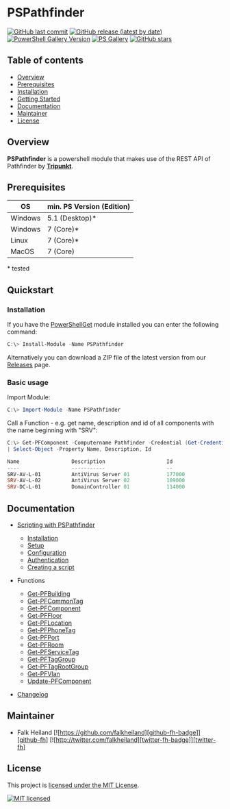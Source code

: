 # PSPathfinder

[![GitHub last commit][github-commit-badge]][github-PSPathfinder]
[![GitHub release (latest by date)][github-release-badge]][github-PSPathfinder]
[![PowerShell Gallery Version][psgallery-v-badge]][powershell-gallery]
[![PS Gallery][psgallery-dl-badge]][powershell-gallery]
[![GitHub stars][github-start-badge]][github-PSPathfinder]

## Table of contents

- [Overview](#overview)
- [Prerequisites](#prerequisites)
- [Installation](#installation)
- [Getting Started](#getting-started)
- [Documentation](#documentation)
- [Maintainer](#maintainer)
- [License](#license)

## Overview

**PSPathfinder** is a powershell module that makes use of the REST API of Pathfinder by [**Tripunkt**](https://www.tripunkt.de).

## Prerequisites

|OS|min. PS Version (Edition)|
|-|-|
|Windows|5.1 (Desktop)\*|
|Windows|7 (Core)\*|
|Linux|7 (Core)\*|
|MacOS|7 (Core)|

\* tested

## Quickstart

### Installation

If you have the [PowerShellGet](https://github.com/powershell/powershellget) module installed you can enter the following command:

```powershell
C:\> Install-Module -Name PSPathfinder
```

Alternatively you can download a ZIP file of the latest version from our [Releases](https://github.com/falkheiland/PSPathfinder/releases) page.

### Basic usage

Import Module:

```powershell
C:\> Import-Module -Name PSPathfinder
```

Call a Function - e.g. get name, description and id of all components with the name beginning with "SRV":

```powershell
C:\> Get-PFComponent -Computername Pathfinder -Credential (Get-Credential) -Filter "Name _= SRV" 
| Select-Object -Property Name, Description, Id

Name                 Description                    Id
----                 -----------                    --
SRV-AV-L-01          AntiVirus Server 01            177000
SRV-AV-L-02          AntiVirus Server 02            109000
SRV-DC-L-01          DomainController 01            114000
```

## Documentation

- [Scripting with PSPathfinder](/Docs/Guides/Scripting-with-PSPathfinder.md)
  - [Installation](/Docs/Guides/Scripting-with-PSPathfinder.md#installation)
  - [Setup](/Docs/Guides/Scripting-with-PSPathfinder.md#setup)
  - [Configuration](/Docs/Guides/Scripting-with-PSPathfinder.md#configuration)
  - [Authentication](/Docs/Guides/Scripting-with-PSPathfinder.md#authentication)
  - [Creating a script](/Docs/Guides/Scripting-with-PSPathfinder.md#creating-a-script)
- Functions
  - [Get-PFBuilding](/Docs/Reference/Get-PFBuilding.md)
  - [Get-PFCommonTag](/Docs/Reference/Get-PFCommonTag.md)
  - [Get-PFComponent](/Docs/Reference/Get-PFComponent.md)
  - [Get-PFFloor](/Docs/Reference/Get-PFFloor.md)
  - [Get-PFLocation](/Docs/Reference/Get-PFLocation.md)
  - [Get-PFPhoneTag](/Docs/Reference/Get-PFPhoneTag.md)
  - [Get-PFPort](/Docs/Reference/Get-PFPort.md)
  - [Get-PFRoom](/Docs/Reference/Get-PFRoom.md)
  - [Get-PFServiceTag](/Docs/Reference/Get-PFServiceTag.md)
  - [Get-PFTagGroup](/Docs/Reference/Get-PFTagGroup.md)
  - [Get-PFTagRootGroup](/Docs/Reference/Get-PFTagRootGroup.md)
  - [Get-PFVlan](/Docs/Reference/Get-PFVlan.md)
  - [Update-PFComponent](/Docs/Reference/Update-PFComponent.md)

- [Changelog](CHANGELOG.md)

## Maintainer

- Falk Heiland
[![https://github.com/falkheiland][github-fh-badge]][github-fh]
[![http://twitter.com/falkheiland][twitter-fh-badge]][twitter-fh]

## License

This project is [licensed under the MIT License](LICENSE).

[![MIT licensed][mit-badge]][mit-license]

[psgallery-dl-badge]: https://img.shields.io/powershellgallery/dt/PSPathfinder.svg?logo=powershell
[powershell-gallery]: https://www.powershellgallery.com/packages/PSPathfinder/
[mit-badge]: https://img.shields.io/github/license/falkheiland/PSPathfinder?logo=github
[mit-license]: LICENSE
[github-commit-badge]: https://img.shields.io/github/last-commit/falkheiland/PSPathfinder?logo=github
[github-PSPathfinder]: https://github.com/falkheiland/PSPathfinder
[github-release-badge]: https://img.shields.io/github/release/falkheiland/PSPathfinder/all.svg?logo=github
[psgallery-v-badge]: https://img.shields.io/powershellgallery/v/PSPathfinder?include_prereleases&logo=powershell
[github-start-badge]: https://img.shields.io/github/stars/falkheiland/PSPathfinder?logo=github
[github-fh-badge]: https://img.shields.io/badge/Github-falkheiland-green?logo=github
[github-fh]: https://github.com/falkheiland
[twitter-fh-badge]: https://img.shields.io/badge/Twitter-falkheiland-blue?logo=twitter
[twitter-fh]: https://twitter.com/falkheiland

